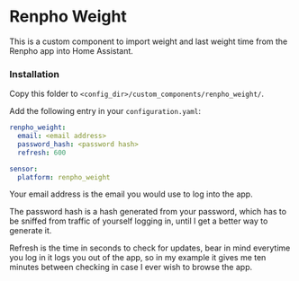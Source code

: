 # Renpho Weight

This is a custom component to import weight and last weight time from the Renpho app into Home Assistant.

### Installation

Copy this folder to `<config_dir>/custom_components/renpho_weight/`.

Add the following entry in your `configuration.yaml`:

```yaml
renpho_weight:
  email: <email address>
  password_hash: <password hash>
  refresh: 600

sensor:
  platform: renpho_weight
```

Your email address is the email you would use to log into the app.

The password hash is a hash generated from your password, which has to be sniffed from traffic of yourself logging in, until I get a better way to generate it.

Refresh is the time in seconds to check for updates, bear in mind everytime you log in it logs you out of the app, so in my example it gives me ten minutes between checking in case I ever wish to browse the app.